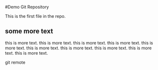 #Demo Git Repository

This is the first file in the repo.

## some more text

this is more text. this is more text. this is more text. this is more text. this is more text. this is more text. this is more text. this is more text. this is more text. this is more text.

git remote